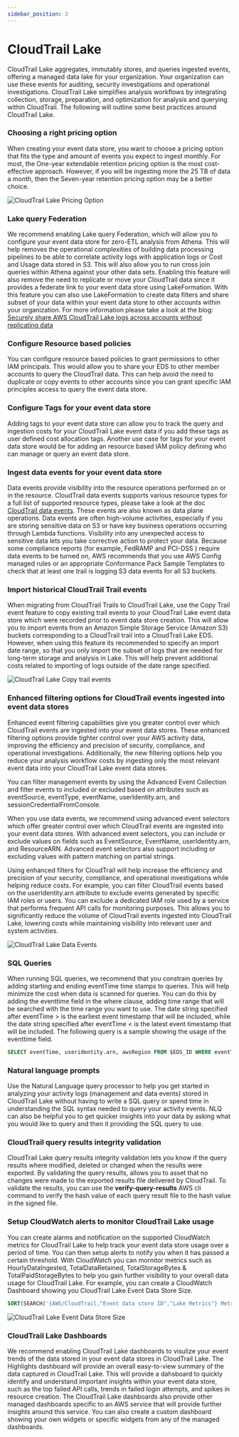 ```yaml
---
sidebar_position: 3
---
```

# CloudTrail Lake
CloudTrail Lake aggregates, immutably stores, and queries ingested events, offering a managed data lake for your organization. Your organization can use these events for auditing, security investigations and operational investigations. CloudTrail Lake simplifies analysis workflows by integrating collection, storage, preparation, and optimization for analysis and querying within CloudTrail. The following will outline some best practices around CloudTrail Lake.  

### Choosing a right pricing option
When creating your event data store, you want to choose a pricing option that fits the type and amount of events you expect to ingest monthly.  For most, the One-year extendable retention pricing option is the most cost-effective approach.  However, if you will be ingesting more the 25 TB of data a month, then the Seven-year retention pricing option may be a better choice.

![CloudTrail Lake Pricing Option](/img/guides/cloudtrail-lake/price-option-eds.png "CloudTrail Lake Pricing Option")

### Lake query Federation
We recommend enabling Lake query Federation, which will allow you to configure your event data store for zero-ETL analysis from Athena.  This will help removes the operational complexities of building data processing pipelines to be able to correlate activity logs with application logs or Cost and Usage data stored in S3.  This will also allow you to run cross join queries within Athena against your other data sets. Enabling this feature will also remove the need to replicate or move your CloudTrail data since it provides a federate link to your event data store using LakeFormation.  With this feature you can also use LakeFormation to create data filters and share subset of your data within your event data store to other accounts within your organization.  For more information please take a look at the blog: [Securely share AWS CloudTrail Lake logs across accounts without replicating data](https://aws.amazon.com/blogs/mt/securely-share-aws-cloudtrail-lake-logs-across-accounts-without-replicating-data/)

### Configure Resource based policies
You can configure resource based policies to grant permissions to other IAM principals.  This would allow you to share your EDS to other member accounts to query the CloudTrail data.   This can help avoid the need to duplicate or copy events to other accounts since you can grant specific IAM principles access to query the event data store.

### Configure Tags for your event data store
Adding tags to your event data store can allow you to track the query and ingestion costs for your CloudTrail Lake event data if you add these tags as user defined cost allocation tags.  Another use case for tags for your event data store would be for adding an resource based IAM policy defining who can manage or query an event data store.

### Ingest data events for your event data store
Data events provide visibility into the resource operations performed on or in the resource.  CloudTrail data events supports various resource types for a full list of supported resource types, please take a look at the doc [CloudTrail data events](https://docs.aws.amazon.com/awscloudtrail/latest/userguide/logging-data-events-with-cloudtrail.html#logging-data-events). These events are also known as data plane operations. Data events are often high-volume activities, especially if you are storing sensitive data on S3 or have key business operations occurring through Lambda functions. Visibility into any unexpected access to sensitive data lets you take corrective action to protect your data. Because some compliance reports (for example, FedRAMP and PCI-DSS ) require data events to be turned on, AWS recommends that you use AWS Config managed rules or an appropriate Conformance Pack Sample Templates to check that at least one trail is logging S3 data events for all S3 buckets.

### Import historical CloudTrail Trail events
When migrating from CloudTrail Trails to CloudTrail Lake, use the Copy Trail event feature to copy existing trail events to your CloudTrail Lake event data store which were recorded prior to event data store creation. This will allow you to import events from an Amazon Simple Storage Service (Amazon S3) buckets corresponding to a CloudTrail trail into a CloudTrail Lake EDS.  However, when using this feature its recommended to specify an import date range, so that you only import the subset of logs that are needed for long-term storage and analysis in Lake.  This will help prevent additional costs related to importing of logs outside of the date range specified.

![CloudTrail Lake Copy trail events](/img/guides/cloudtrail-lake/copy-trail-eds.png "CloudTrail Lake Copy trail events")

### Enhanced filtering options for CloudTrail events ingested into event data stores
Enhanced event filtering capabilities give you greater control over which CloudTrail events are ingested into your event data stores. These enhanced filtering options provide tighter control over your AWS activity data, improving the efficiency and precision of security, compliance, and operational investigations. Additionally, the new filtering options help you reduce your analysis workflow costs by ingesting only the most relevant event data into your CloudTrail Lake event data stores.

You can filter management events by using the Advanced Event Collection and filter events to included or excluded based on attributes such as eventSource, eventType, eventName, userIdentity.arn, and sessionCredentialFromConsole.

When you use data events, we recommend using advanced event selectors which offer greater control over which CloudTrail events are ingested into your event data stores. With advanced event selectors, you can include or exclude values on fields such as EventSource, EventName, userIdentity.arn, and ResourceARN. Advanced event selectors also support including or excluding values with pattern matching on partial strings. 

Using enhanced filters for CloudTrail will help increase the efficiency and precision of your security, compliance, and operational investigations while helping reduce costs. For example, you can filter CloudTrail events based on the userIdentity.arn attribute to exclude events generated by specific IAM roles or users. You can exclude a dedicated IAM role used by a service that performs frequent API calls for monitoring purposes. This allows you to significantly reduce the volume of CloudTrail events ingested into CloudTrail Lake, lowering costs while maintaining visibility into relevant user and system activities.

![CloudTrail Lake Data Events](/img/guides/cloudtrail-lake/cloudtrail-data-events-advanced-selector.png "Advanced Event Selectors for Data Events")

### SQL Queries
When running SQL queries, we recommend that you constrain queries by adding starting and ending eventTime time stamps to queries.  This will help minimize the cost when data is scanned for queries.  You can do this by adding the eventtime field in the where clause, adding time range that will be searched with the time range you want to use. The date string specified after eventTime > is the earliest event timestamp that will be included, while the date string specified after eventTime < is the latest event timestamp that will be included. The following query is a sample showing the usage of the eventtime field.

```sql
SELECT eventTime, useridentity.arn, awsRegion FROM $EDS_ID WHERE eventTime > '2024-07-20 00:00:00' AND eventTime < '2024-07-23 00:00:00' AND awsRegion in ('us-east-1') AND eventName = 'ConsoleLogin'
```

### Natural language prompts
Use the Natural Language query processor to help you get started in analyzing your activity logs (management and data events) stored in CloudTrail Lake without having to write a SQL query or spend time in understanding the SQL syntax needed to query your activity events.  NLQ can also be helpful you to get quicker insights into your data by asking what you would like to query and then it providing the SQL query to use.

### CloudTrail query results integrity validation
CloudTrail Lake query results integrity validation lets you know if the query results where modified, deleted or changed when the results were exported. By validating the query results, allows you to asset that no changes were made to the exported results file delivered by CloudTrail. To validate the results, you can use the **verify-query-results** AWS cli command to verify the hash value of each query result file to the hash value in the signed file. 

### Setup CloudWatch alerts to monitor CloudTrail Lake usage
You can create alarms and notification on the supported CloudWatch metrics for CloudTrail Lake to help track your event data store usage over a period of time.  You can then setup alerts to notify you when it has passed a certain threshold.  With CloudWatch you can mornitor metrics such as HourlyDataIngested, TotalDataRetained, TotalStorageBytes & TotalPaidStorageBytes to help you gain further visibility to your overall data usage for CloudTrail Lake.  For example, you can create a CloudWatch Dashboard showing you CloudTrail Lake Event Data Store Size.

```sql
SORT(SEARCH('{AWS/CloudTrail,"Event data store ID","Lake Metrics"} MetricName="TotalPaidStorageBytes" NOT "Lake Metrics"="IngestionMetrics"',"Sum"),SUM, DESC)
```
![CloudTrail Lake Event Data Store Size](/img/guides/cloudtrail-lake/cloudtrail-lake-storage-size.png "CloudTrail Lake Event Data Store Size")

### CloudTrail Lake Dashboards
We recommend enabling CloudTrail Lake dashboards to visulize your event trends of the data stored in your event data stores in CloudTrail Lake.  The Highlights dashboard will provide an overall easy-to-view summary of the data captured in CloudTrail Lake. This will provide a dahsboard to quickly identify and understand important insights within your event data store, such as the top failed API calls, trends in failed login attempts, and spikes in resource creation.  The CloudTrail Lake dashboards also provide other managed dashboards specific to an AWS service that will provide further insights around this service. You can also create a custom dashboard showing your own widgets or specific widgets from any of the managed dashboards.

